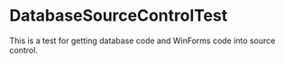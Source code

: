# DatabaseSourceControlTest
This is a test for getting database code and WinForms code into source control.

